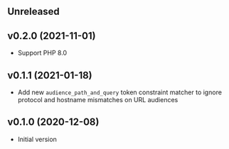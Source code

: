 ## Unreleased

## v0.2.0 (2021-11-01)

* Support PHP 8.0

## v0.1.1 (2021-01-18)

* Add new `audience_path_and_query` token constraint matcher to ignore protocol and hostname mismatches on URL audiences

## v0.1.0 (2020-12-08)

* Initial version
